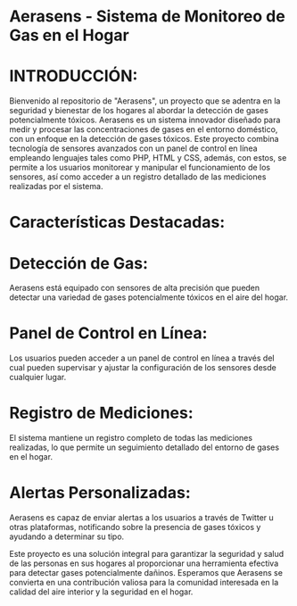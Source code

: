 # Aerasens - Sistema de Monitoreo de Gas en el Hogar

# INTRODUCCIÓN:
Bienvenido al repositorio de "Aerasens", un proyecto que se adentra en la seguridad y bienestar de los hogares al abordar la detección de gases potencialmente tóxicos. Aerasens es un sistema innovador diseñado para medir y procesar las concentraciones de gases en el entorno doméstico, con un enfoque en la detección de gases tóxicos. Este proyecto combina tecnología de sensores avanzados con un panel de control en línea empleando lenguajes tales como PHP, HTML y CSS, además, con estos, se permite a los usuarios monitorear y manipular el funcionamiento de los sensores, así como acceder a un registro detallado de las mediciones realizadas por el sistema.

# Características Destacadas:

# Detección de Gas: 
Aerasens está equipado con sensores de alta precisión que pueden detectar una variedad de gases potencialmente tóxicos en el aire del hogar.

# Panel de Control en Línea: 
Los usuarios pueden acceder a un panel de control en línea a través del cual pueden supervisar y ajustar la configuración de los sensores desde cualquier lugar.

# Registro de Mediciones: 
El sistema mantiene un registro completo de todas las mediciones realizadas, lo que permite un seguimiento detallado del entorno de gases en el hogar.

# Alertas Personalizadas: 
Aerasens es capaz de enviar alertas a los usuarios a través de Twitter u otras plataformas, notificando sobre la presencia de gases tóxicos y ayudando a determinar su tipo.

Este proyecto es una solución integral para garantizar la seguridad y salud de las personas en sus hogares al proporcionar una herramienta efectiva para detectar gases potencialmente dañinos. Esperamos que Aerasens se convierta en una contribución valiosa para la comunidad interesada en la calidad del aire interior y la seguridad en el hogar.


